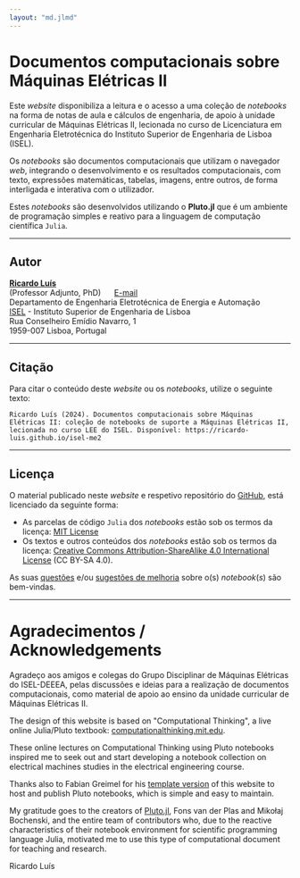 ```yaml
---
layout: "md.jlmd"
---
```


# Documentos computacionais sobre **Máquinas Elétricas II**

Este *website* disponibiliza a leitura e o acesso a uma coleção de *notebooks* na forma de notas de aula e cálculos de engenharia, de apoio à unidade curricular de Máquinas Elétricas II, lecionada no curso de Licenciatura em Engenharia Eletrotécnica do Instituto Superior de Engenharia de Lisboa (ISEL).

Os *notebooks* são documentos computacionais que utilizam o navegador *web*, integrando o desenvolvimento e os resultados computacionais, com texto, expressões matemáticas, tabelas, imagens, entre outros, de forma interligada e interativa com o utilizador.

Estes *notebooks* são desenvolvidos utilizando o **Pluto.jl** que é um ambiente de programação simples e reativo para a linguagem de computação científica `Julia`.


---
## Autor

[**Ricardo Luís**](https://www.isel.pt/docentes/ricardo-jorge-ferreira-luis)  
(Professor Adjunto, PhD)&nbsp;&nbsp;&nbsp;&nbsp;&nbsp;&nbsp;[E-mail](mailto:ricardo.luis@isel.pt)  
Departamento de Engenharia Eletrotécnica de Energia e Automação  
[ISEL](https://www.isel.pt/) - Instituto Superior de Engenharia de Lisboa  
Rua Conselheiro Emídio Navarro, 1  
1959-007 Lisboa, Portugal  

---
## Citação

Para citar o conteúdo deste *website* ou os *notebooks*, utilize o seguinte texto:
```
Ricardo Luís (2024). Documentos computacionais sobre Máquinas Elétricas II: coleção de notebooks de suporte a Máquinas Elétricas II, lecionada no curso LEE do ISEL. Disponível: https://ricardo-luis.github.io/isel-me2
```

---  
## Licença

O material publicado neste *website* e respetivo repositório do [GitHub](https://github.com/Ricardo-Luis/isel-me2), está licenciado da seguinte forma:

- As parcelas de código `Julia` dos *notebooks* estão sob os termos da licença: [MIT License](https://tldrlegal.com/license/mit-license)
- Os textos e outros conteúdos dos *notebooks* estão sob os termos da licença: [Creative Commons Attribution-ShareAlike 4.0 International License](https://creativecommons.org/licenses/by-sa/4.0/deed.pt) (CC BY-SA 4.0).
 

As suas [questões](https://github.com/Ricardo-Luis/isel-me2/issues) e/ou [sugestões de melhoria](https://github.com/Ricardo-Luis/isel-me2/pulls) sobre o(s) *notebook*(*s*) são bem-vindas.

---
# Agradecimentos / Acknowledgements

Agradeço aos amigos e colegas do Grupo Disciplinar de Máquinas Elétricas do ISEL-DEEEA, pelas discussões e ideias para a realização de documentos computacionais, como material de apoio ao ensino da unidade curricular de Máquinas Elétricas II.

The design of this website is based on "Computational Thinking", a live online Julia/Pluto textbook: [computationalthinking.mit.edu](https://computationalthinking.mit.edu). 

These online lectures on Computational Thinking using Pluto notebooks inspired me to seek out and start developing a notebook collection on electrical machines studies in the electrical engineering course. 

Thanks also to Fabian Greimel for his [template version](https://github.com/greimel/pluto-course-template) of this website to host and publish Pluto notebooks, which is simple and easy to maintain. 

My gratitude goes to the creators of [Pluto.jl](https://github.com/fonsp/Pluto.jl), Fons van der Plas and Mikołaj Bochenski, and the entire team of contributors who, due to the reactive characteristics of their notebook environment for scientific programming language Julia, motivated me to use this type of computational document for teaching and research.


Ricardo Luís
